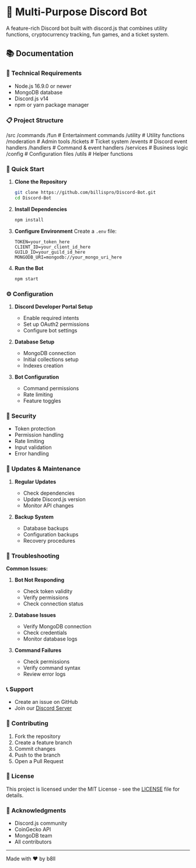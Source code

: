 # 🤖 Multi-Purpose Discord Bot

A feature-rich Discord bot built with discord.js that combines utility functions, cryptocurrency tracking, fun games, and a ticket system.

## 📚 Documentation

### 🔧 Technical Requirements

- Node.js 16.9.0 or newer
- MongoDB database
- Discord.js v14
- npm or yarn package manager

### 📋 Project Structure
/src
/commands
/fun # Entertainment commands
/utility # Utility functions
/moderation # Admin tools
/tickets # Ticket system
/events # Discord event handlers
/handlers # Command & event handlers
/services # Business logic
/config # Configuration files
/utils # Helper functions

### 🚀 Quick Start

1. **Clone the Repository**
   ```bash
   git clone https://github.com/billispro/Discord-Bot.git
   cd Discord-Bot
   ```

2. **Install Dependencies**
   ```bash
   npm install
   ```

3. **Configure Environment**
Create a `.env` file:  
    ```
    TOKEN=your_token_here
    CLIENT_ID=your_client_id_here
    GUILD_ID=your_guild_id_here
    MONGODB_URI=mongodb://your_mongo_uri_here
    ```

4. **Run the Bot**
   ```bash
   npm start
   ```


### ⚙️ Configuration

1. **Discord Developer Portal Setup**
   - Enable required intents
   - Set up OAuth2 permissions
   - Configure bot settings

2. **Database Setup**
   - MongoDB connection
   - Initial collections setup
   - Indexes creation

3. **Bot Configuration**
   - Command permissions
   - Rate limiting
   - Feature toggles

### 🔐 Security

- Token protection
- Permission handling
- Rate limiting
- Input validation
- Error handling

### 🔄 Updates & Maintenance

1. **Regular Updates**
   - Check dependencies
   - Update Discord.js version
   - Monitor API changes

2. **Backup System**
   - Database backups
   - Configuration backups
   - Recovery procedures

### 🐛 Troubleshooting

**Common Issues:**

1. **Bot Not Responding**
   - Check token validity
   - Verify permissions
   - Check connection status

2. **Database Issues**
   - Verify MongoDB connection
   - Check credentials
   - Monitor database logs

3. **Command Failures**
   - Check permissions
   - Verify command syntax
   - Review error logs

### 📞 Support

- Create an issue on GitHub
- Join our [Discord Server](https://discord.gg/94WTHBph)

### 👥 Contributing

1. Fork the repository
2. Create a feature branch
3. Commit changes
4. Push to the branch
5. Open a Pull Request

### 📝 License

This project is licensed under the MIT License - see the [LICENSE](LICENSE) file for details.

### 🙏 Acknowledgments

- Discord.js community
- CoinGecko API
- MongoDB team
- All contributors

---
Made with ❤️ by b8ll

